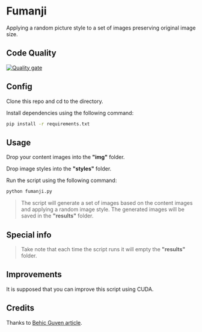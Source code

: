 # Fumanji

Applying a random picture style to a set of images preserving original image size.
## Code Quality

[![Quality gate](https://sonarqube.raskitoma.com/api/project_badges/quality_gate?project=fumanji&token=8f5b74a0a7e0d8c4ee52972856268fa27bb8d5ed)](https://sonarqube.raskitoma.com/dashboard?id=fumanji)
## Config

Clone this repo and cd to the directory.

Install dependencies using the following command:

```bash
pip install -r requirements.txt
```

## Usage

Drop your content images into the **"img"** folder.

Drop image styles into the **"styles"** folder.

Run the script using the following command:

```bash
python fumanji.py
```

> The script will generate a set of images based on the content images and applying a random image style.
> The generated images will be saved in the **"results"** folder.

## Special info

> Take note that each time the script runs it will empty the **"results"** folder.

## Improvements

It is supposed that you can improve this script using CUDA.

## Credits

Thanks to [Behic Guven article](https://towardsdatascience.com/python-for-art-fast-neural-style-transfer-using-tensorflow-2-d5e7662061be).
